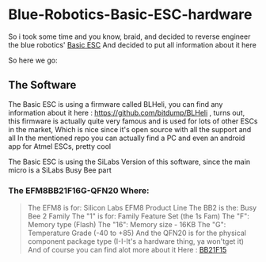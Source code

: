 # Blue-Robotics-Basic-ESC-hardware

So i took some time and you know, braid, and decided to reverse engineer the blue robotics' [Basic ESC](https://bluerobotics.com/store/thrusters/speed-controllers/besc30-r3/)
And decided to put all information about it here

So here we go:

## The Software

The Basic ESC is using a firmware called BLHeli, you can find any information about it here : https://github.com/bitdump/BLHeli , turns out, this firmware is actually quite very famous and is used for lots of other ESCs in the market, Which is nice since it's open source with all the support and all
In the mentioned repo you can actually find a PC and even an android app for Atmel ESCs, pretty cool

The Basic ESC is using the SiLabs Version of this software, since the main micro is a SiLabs Busy Bee part 

### The EFM8BB21F16G-QFN20 Where:
> The EFM8 is for: Silicon Labs EFM8 Product Line
 The BB2 is the: Busy Bee 2 Family
 The "1" is for: Family Feature Set (the 1s Fam)
 The "F": Memory type (Flash)
 The "16": Memory size - 16KB
 The "G": Temperature Grade (-40 to +85)
And the QFN20 is for the physical component package type (I-I-It's a hardware thing, ya won'tget it)
And of course you can find alot more about it Here : [BB21F15](https://www.silabs.com/documents/public/data-sheets/efm8bb2-datasheet.pdf)


